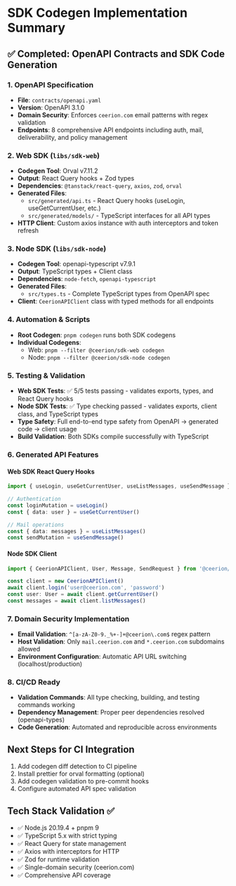 # SDK Codegen Implementation Summary

## ✅ Completed: OpenAPI Contracts and SDK Code Generation

### 1. OpenAPI Specification

- **File**: `contracts/openapi.yaml`
- **Version**: OpenAPI 3.1.0
- **Domain Security**: Enforces `ceerion.com` email patterns with regex validation
- **Endpoints**: 8 comprehensive API endpoints including auth, mail, deliverability, and policy management

### 2. Web SDK (`libs/sdk-web`)

- **Codegen Tool**: Orval v7.11.2
- **Output**: React Query hooks + Zod types
- **Dependencies**: `@tanstack/react-query`, `axios`, `zod`, `orval`
- **Generated Files**:
  - `src/generated/api.ts` - React Query hooks (useLogin, useGetCurrentUser, etc.)
  - `src/generated/models/` - TypeScript interfaces for all API types
- **HTTP Client**: Custom axios instance with auth interceptors and token refresh

### 3. Node SDK (`libs/sdk-node`)

- **Codegen Tool**: openapi-typescript v7.9.1
- **Output**: TypeScript types + Client class
- **Dependencies**: `node-fetch`, `openapi-typescript`
- **Generated Files**:
  - `src/types.ts` - Complete TypeScript types from OpenAPI spec
- **Client**: `CeerionAPIClient` class with typed methods for all endpoints

### 4. Automation & Scripts

- **Root Codegen**: `pnpm codegen` runs both SDK codegens
- **Individual Codegens**:
  - Web: `pnpm --filter @ceerion/sdk-web codegen`
  - Node: `pnpm --filter @ceerion/sdk-node codegen`

### 5. Testing & Validation

- **Web SDK Tests**: ✅ 5/5 tests passing - validates exports, types, and React Query hooks
- **Node SDK Tests**: ✅ Type checking passed - validates exports, client class, and TypeScript types
- **Type Safety**: Full end-to-end type safety from OpenAPI → generated code → client usage
- **Build Validation**: Both SDKs compile successfully with TypeScript

### 6. Generated API Features

#### Web SDK React Query Hooks

```typescript
import { useLogin, useGetCurrentUser, useListMessages, useSendMessage } from '@ceerion/sdk-web'

// Authentication
const loginMutation = useLogin()
const { data: user } = useGetCurrentUser()

// Mail operations  
const { data: messages } = useListMessages()
const sendMutation = useSendMessage()
```

#### Node SDK Client

```typescript
import { CeerionAPIClient, User, Message, SendRequest } from '@ceerion/sdk-node'

const client = new CeerionAPIClient()
await client.login('user@ceerion.com', 'password')
const user: User = await client.getCurrentUser()
const messages = await client.listMessages()
```

### 7. Domain Security Implementation

- **Email Validation**: `^[a-zA-Z0-9._%+-]+@ceerion\.com$` regex pattern
- **Host Validation**: Only `mail.ceerion.com` and `*.ceerion.com` subdomains allowed
- **Environment Configuration**: Automatic API URL switching (localhost/production)

### 8. CI/CD Ready

- **Validation Commands**: All type checking, building, and testing commands working
- **Dependency Management**: Proper peer dependencies resolved (openapi-types)
- **Code Generation**: Automated and reproducible across environments

## Next Steps for CI Integration

1. Add codegen diff detection to CI pipeline
2. Install prettier for orval formatting (optional)
3. Add codegen validation to pre-commit hooks
4. Configure automated API spec validation

## Tech Stack Validation ✅

- ✅ Node.js 20.19.4 + pnpm 9
- ✅ TypeScript 5.x with strict typing
- ✅ React Query for state management
- ✅ Axios with interceptors for HTTP
- ✅ Zod for runtime validation
- ✅ Single-domain security (ceerion.com)
- ✅ Comprehensive API coverage
